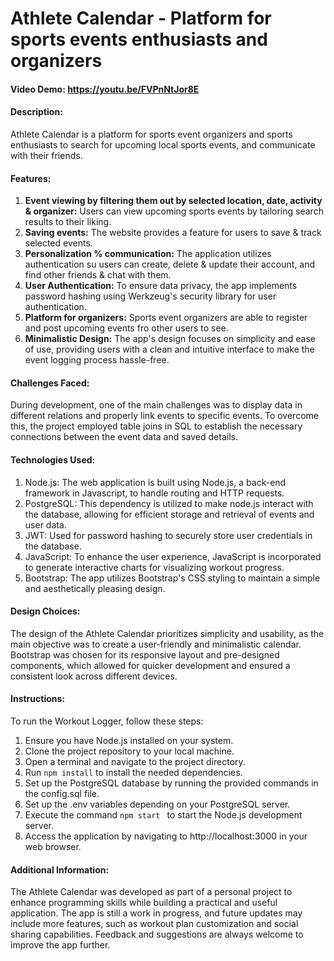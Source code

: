 # Athlete Calendar - Platform for sports events enthusiasts and organizers

#### Video Demo: https://youtu.be/FVPnNtJor8E


#### Description:

Athlete Calendar is a platform for sports event organizers and sports enthusiasts to search for upcoming local sports events, and communicate with their friends. 


#### Features:

1. **Event viewing by filtering them out by selected location, date, activity & organizer:**
Users can view upcoming sports events by tailoring search results to their liking.
2. **Saving events:** The website provides a feature for users to save & track selected events.
3. **Personalization % communication:** The application utilizes authentication su users can create, delete & update their account, and find other friends & chat with them.
4. **User Authentication:** To ensure data privacy, the app implements password hashing using Werkzeug's security library for user authentication.
5. **Platform for organizers:** Sports event organizers are able to register and post upcoming events fro other users to see.
5. **Minimalistic Design:** The app's design focuses on simplicity and ease of use, providing users with a clean and intuitive interface to make the event logging process hassle-free.

#### Challenges Faced:

During development, one of the main challenges was to display data in different relations and properly link events to specific events. To overcome this, the project employed table joins in SQL to establish the necessary connections between the event data and saved details.

#### Technologies Used:

1. Node.js: The web application is built using Node.js, a back-end framework in Javascript, to handle routing and HTTP requests.
2. PostgreSQL: This dependency is utilized to make node.js interact with the database, allowing for efficient storage and retrieval of events and user data.
3. JWT: Used for password hashing to securely store user credentials in the database.
4. JavaScript: To enhance the user experience, JavaScript is incorporated to generate interactive charts for visualizing workout progress.
5. Bootstrap: The app utilizes Bootstrap's CSS styling to maintain a simple and aesthetically pleasing design.


#### Design Choices:

The design of the Athlete Calendar prioritizes simplicity and usability, as the main objective was to create a user-friendly and minimalistic calendar. Bootstrap was chosen for its responsive layout and pre-designed components, which allowed for quicker development and ensured a consistent look across different devices.


#### Instructions:

To run the Workout Logger, follow these steps:  

1. Ensure you have Node.js installed on your system.
2. Clone the project repository to your local machine.
3. Open a terminal and navigate to the project directory.
4. Run `npm install` to install the needed dependencies.
5. Set up the PostgreSQL database by running the provided commands in the config.sql file.
6. Set up the .env variables depending on your PostgreSQL server.
7. Execute the command `npm start ` to start the Node.js development server.
8. Access the application by navigating to http://localhost:3000 in your web browser.

#### Additional Information:

The Athlete Calendar was developed as part of a personal project to enhance programming skills while building a practical and useful application. The app is still a work in progress, and future updates may include more features, such as workout plan customization and social sharing capabilities. Feedback and suggestions are always welcome to improve the app further.
